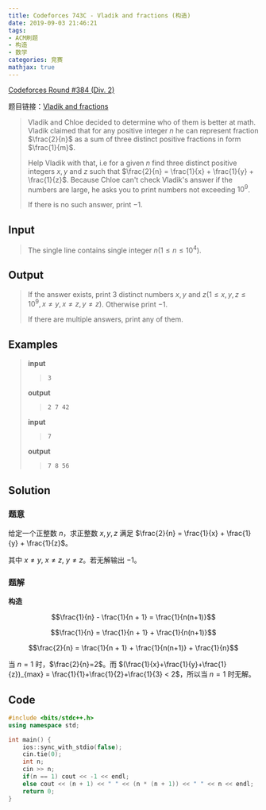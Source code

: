 ```yaml
---
title: Codeforces 743C - Vladik and fractions (构造)
date: 2019-09-03 21:46:21
tags:
- ACM刷题
- 构造
- 数学
categories: 竞赛
mathjax: true
---
```


[Codeforces Round #384 (Div. 2)](http://codeforces.com/contest/743)

题目链接：[Vladik and fractions](http://codeforces.com/problemset/problem/743/C)

> Vladik and Chloe decided to determine who of them is better at math. Vladik claimed that for any positive integer $n$ he can represent fraction $\frac{2}{n}$ as a sum of three distinct positive fractions in form $\frac{1}{m}$.
> 
> Help Vladik with that, i.e for a given $n$ find three distinct positive integers $x, y$ and $z$ such that $\frac{2}{n} = \frac{1}{x} + \frac{1}{y} + \frac{1}{z}$. Because Chloe can't check Vladik's answer if the numbers are large, he asks you to print numbers not exceeding $10^9$.
> 
> If there is no such answer, print $-1$.

<!--more-->

## Input

> The single line contains single integer $n (1 \le  n \le  10^4)$.

## Output

> If the answer exists, print 3 distinct numbers $x, y$ and $z (1 \le  x, y, z \le  10^9, x \neq y, x \neq  z, y \neq  z)$. Otherwise print $-1$.
> 
> If there are multiple answers, print any of them.

## Examples

> **input**
> 
> >     3
> 
> **output**
> 
> >     2 7 42
> 
> **input**
> 
> >     7
> 
> **output**
> 
> >     7 8 56
> 


## Solution

### 题意

给定一个正整数 $n$，求正整数 $x,y,z$ 满足 $\frac{2}{n} = \frac{1}{x} + \frac{1}{y} + \frac{1}{z}$。

其中 $x \neq y,\ x \neq z,\ y \neq z$。若无解输出 $-1$。

### 题解

**构造**

$$\frac{1}{n} - \frac{1}{n + 1} = \frac{1}{n(n+1)}$$

$$\frac{1}{n} = \frac{1}{n + 1} + \frac{1}{n(n+1)}$$

$$\frac{2}{n} = \frac{1}{n + 1} + \frac{1}{n(n+1)} + \frac{1}{n}$$

当 $n=1$ 时，$\frac{2}{n}=2$。而 $(\frac{1}{x}+\frac{1}{y}+\frac{1}{z})_{max} = \frac{1}{1}+\frac{1}{2}+\frac{1}{3} < 2$，所以当 $n=1$ 时无解。

## Code 

```cpp
#include <bits/stdc++.h>
using namespace std;

int main() {
    ios::sync_with_stdio(false);
    cin.tie(0);
    int n;
    cin >> n;
    if(n == 1) cout << -1 << endl;
    else cout << (n + 1) << " " << (n * (n + 1)) << " " << n << endl;
    return 0;
}
```